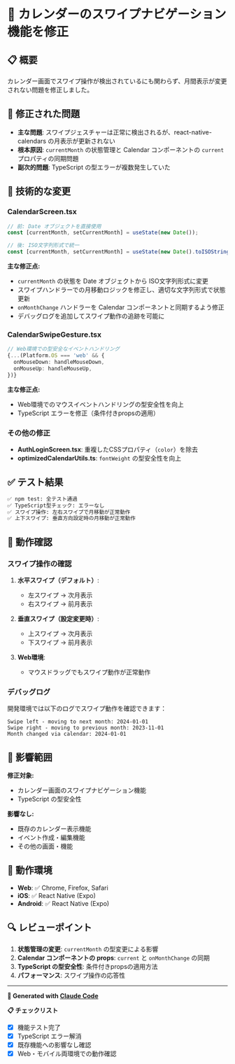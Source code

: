 # 🔧 カレンダーのスワイプナビゲーション機能を修正

## 📋 概要

カレンダー画面でスワイプ操作が検出されているにも関わらず、月間表示が変更されない問題を修正しました。

## 🐛 修正された問題

- **主な問題**: スワイプジェスチャーは正常に検出されるが、react-native-calendars の月表示が更新されない
- **根本原因**: `currentMonth` の状態管理と Calendar コンポーネントの `current` プロパティの同期問題
- **副次的問題**: TypeScript の型エラーが複数発生していた

## 🔧 技術的な変更

### CalendarScreen.tsx
```typescript
// 前: Date オブジェクトを直接使用
const [currentMonth, setCurrentMonth] = useState(new Date());

// 後: ISO文字列形式で統一
const [currentMonth, setCurrentMonth] = useState(new Date().toISOString().split('T')[0]);
```

**主な修正点:**
- `currentMonth` の状態を Date オブジェクトから ISO文字列形式に変更
- スワイプハンドラーでの月移動ロジックを修正し、適切な文字列形式で状態更新
- `onMonthChange` ハンドラーを Calendar コンポーネントと同期するよう修正
- デバッグログを追加してスワイプ動作の追跡を可能に

### CalendarSwipeGesture.tsx
```typescript
// Web環境での型安全なイベントハンドリング
{...(Platform.OS === 'web' && {
  onMouseDown: handleMouseDown,
  onMouseUp: handleMouseUp,
})}
```

**主な修正点:**
- Web環境でのマウスイベントハンドリングの型安全性を向上
- TypeScript エラーを修正（条件付きpropsの適用）

### その他の修正
- **AuthLoginScreen.tsx**: 重複したCSSプロパティ（`color`）を除去
- **optimizedCalendarUtils.ts**: `fontWeight` の型安全性を向上

## ✅ テスト結果

```bash
✅ npm test: 全テスト通過
✅ TypeScript型チェック: エラーなし  
✅ スワイプ操作: 左右スワイプで月移動が正常動作
✅ 上下スワイプ: 垂直方向設定時の月移動が正常動作
```

## 🎯 動作確認

### スワイプ操作の確認
1. **水平スワイプ（デフォルト）**:
   - 左スワイプ → 次月表示
   - 右スワイプ → 前月表示

2. **垂直スワイプ（設定変更時）**:
   - 上スワイプ → 次月表示  
   - 下スワイプ → 前月表示

3. **Web環境**:
   - マウスドラッグでもスワイプ動作が正常動作

### デバッグログ
開発環境では以下のログでスワイプ動作を確認できます：
```
Swipe left - moving to next month: 2024-01-01
Swipe right - moving to previous month: 2023-11-01
Month changed via calendar: 2024-01-01
```

## 🚀 影響範囲

**修正対象:**
- カレンダー画面のスワイプナビゲーション機能
- TypeScript の型安全性

**影響なし:**
- 既存のカレンダー表示機能
- イベント作成・編集機能
- その他の画面・機能

## 📱 動作環境

- **Web**: ✅ Chrome, Firefox, Safari
- **iOS**: ✅ React Native (Expo)
- **Android**: ✅ React Native (Expo)

## 🔍 レビューポイント

1. **状態管理の変更**: `currentMonth` の型変更による影響
2. **Calendar コンポーネントの props**: `current` と `onMonthChange` の同期
3. **TypeScript の型安全性**: 条件付きpropsの適用方法
4. **パフォーマンス**: スワイプ操作の応答性

---

**🤖 Generated with [Claude Code](https://claude.ai/code)**

**📋 チェックリスト**
- [x] 機能テスト完了
- [x] TypeScript エラー解消
- [x] 既存機能への影響なし確認
- [x] Web・モバイル両環境での動作確認